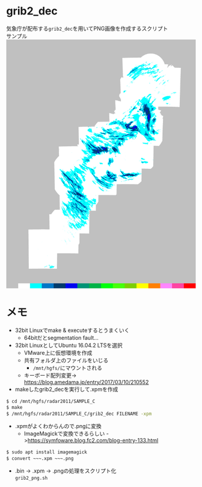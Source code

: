 grib2_dec
===
気象庁が配布する`grib2_dec`を用いてPNG画像を作成するスクリプト  
サンプル
![サンプル](Z__C_RJTD_20101231150000_SRF_GPV_Ggis1km_Prr60lv_ANAL_0.png)
# メモ
- 32bit Linuxでmake & executeするとうまくいく
  - 64bitだとsegmentation fault...
- 32bit LinuxとしてUbuntu 16.04.2 LTSを選択
  - VMware上に仮想環境を作成
  - 共有フォルダ上のファイルをいじる
    - `/mnt/hgfs/`にマウントされる
  - キーボード配列変更-> https://blog.amedama.jp/entry/2017/03/10/210552
- makeしたgrib2_decを実行して.xpmを作成
```bash
$ cd /mnt/hgfs/radar2011/SAMPLE_C
$ make
$ /mnt/hgfs/radar2011/SAMPLE_C/grib2_dec FILENAME -xpm
```
- .xpmがよくわからんので.pngに変換
  - ImageMagickで変換できるらしい ->https://symfoware.blog.fc2.com/blog-entry-133.html
```bash
$ sudo apt install imagemagick
$ convert ~~~.xpm ~~~.png
```
- .bin -> .xpm -> .pngの処理をスクリプト化  
`grib2_png.sh`